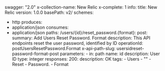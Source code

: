 swagger: "2.0"
x-collection-name: New Relic
x-complete: 1
info:
  title: New Relic
  version: 1.0.0
basePath: v2/
schemes:
- http
produces:
- application/json
consumes:
- application/json
paths:
  /users/{id}/reset_password.{format}:
    post:
      summary: Add Users  Reset Password. Format
      description: This API endpoints reset the user password, identified by ID
      operationId: postUsersResetPassword.Format
      x-api-path-slug: usersidreset-password-format-post
      parameters:
      - in: path
        name: id
        description: User ID
        type: integer
      responses:
        200:
          description: OK
      tags:
      - Users
      - ""
      - Reset
      - Password.
      - Format